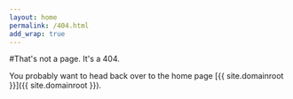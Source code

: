 ```yaml
---
layout: home
permalink: /404.html
add_wrap: true
---
```

#That\'s not a page. It\'s a 404.

You probably want to head back over to the home page [{{ site.domainroot }}]({{ site.domainroot }}).
